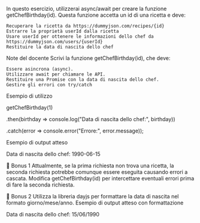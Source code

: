 In questo esercizio, utilizzerai async/await per creare la funzione getChefBirthday(id). Questa funzione accetta un id di una ricetta e deve:

    Recuperare la ricetta da https://dummyjson.com/recipes/{id}
    Estrarre la proprietà userId dalla ricetta
    Usare userId per ottenere le informazioni dello chef da https://dummyjson.com/users/{userId}
    Restituire la data di nascita dello chef

Note del docente
Scrivi la funzione getChefBirthday(id), che deve:

    Essere asincrona (async).
    Utilizzare await per chiamare le API.
    Restituire una Promise con la data di nascita dello chef.
    Gestire gli errori con try/catch

Esempio di utilizzo

getChefBirthday(1)

.then(birthday => console.log("Data di nascita dello chef:", birthday))

.catch(error => console.error("Errore:", error.message));

Esempio di output atteso

Data di nascita dello chef: 1990-06-15

🎯 Bonus 1
Attualmente, se la prima richiesta non trova una ricetta, la seconda richiesta potrebbe comunque essere eseguita causando errori a cascata.
Modifica getChefBirthday(id) per intercettare eventuali errori prima di fare la seconda richiesta.

🎯 Bonus 2
Utilizza la libreria dayjs per formattare la data di nascita nel formato giorno/mese/anno.
Esempio di output atteso con formattazione

Data di nascita dello chef: 15/06/1990
